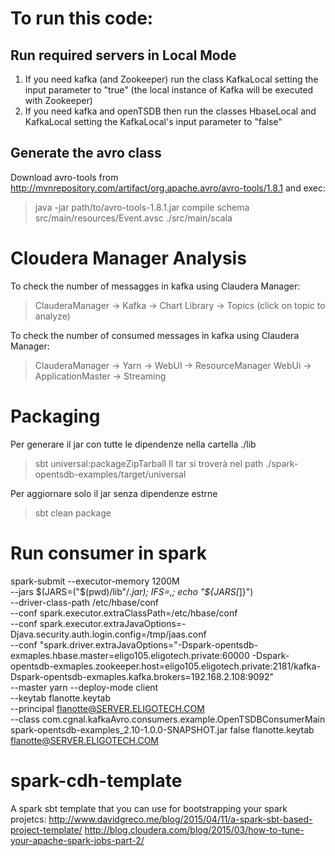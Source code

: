 # To run this code:

## Run required servers in Local Mode
1. If you need kafka (and Zookeeper) run the class KafkaLocal setting the input parameter to "true" (the local instance of Kafka will be executed with Zookeeper)
2. If you need kafka and openTSDB then run the classes HbaseLocal and KafkaLocal setting the KafkaLocal's input parameter to "false" 

<!---
## Run with Dockers
## HBASE
As written in this (page) [docker pull everpeace/hbase-standalone], run
> docker pull everpeace/hbase-standalone
> docker run -d -p 2181:2181 -p 60000:60000 -p 60010:60010 -p 60020:60020 -p 60030:60030 everpeace/hbase-standalone

--->
## Generate the avro class
Download avro-tools from http://mvnrepository.com/artifact/org.apache.avro/avro-tools/1.8.1 and exec: 

> java -jar path/to/avro-tools-1.8.1.jar compile schema src/main/resources/Event.avsc ./src/main/scala


# Cloudera Manager Analysis
To check the number of messagges in kafka using Claudera Manager:

> ClauderaManager -> Kafka -> Chart Library -> Topics (click on topic to analyze)

To check the number of consumed messages in kafka using Claudera Manager:

> ClauderaManager -> Yarn -> WebUI -> ResourceManager WebUi -> ApplicationMaster -> Streaming


# Packaging 
Per generare il jar con tutte le dipendenze nella cartella ./lib
> sbt universal:packageZipTarball
Il tar si troverà nel path ./spark-opentsdb-examples/target/universal

Per aggiornare solo il jar senza dipendenze estrne
> sbt clean package


# Run consumer in spark

  spark-submit --executor-memory 1200M \
  --jars $(JARS=("$(pwd)/lib"/*.jar); IFS=,; echo "${JARS[*]}") \
  --driver-class-path /etc/hbase/conf \
  --conf spark.executor.extraClassPath=/etc/hbase/conf \
  --conf spark.executor.extraJavaOptions=-Djava.security.auth.login.config=/tmp/jaas.conf \
  --conf "spark.driver.extraJavaOptions="-Dspark-opentsdb-exmaples.hbase.master=eligo105.eligotech.private:60000 -Dspark-opentsdb-exmaples.zookeeper.host=eligo105.eligotech.private:2181/kafka-Dspark-opentsdb-exmaples.kafka.brokers=192.168.2.108:9092" \
  --master yarn --deploy-mode client \
  --keytab flanotte.keytab \
  --principal flanotte@SERVER.ELIGOTECH.COM \
  --class com.cgnal.kafkaAvro.consumers.example.OpenTSDBConsumerMain spark-opentsdb-examples_2.10-1.0.0-SNAPSHOT.jar  false flanotte.keytab flanotte@SERVER.ELIGOTECH.COM

# spark-cdh-template
A spark sbt template that you can use for bootstrapping your spark projetcs: http://www.davidgreco.me/blog/2015/04/11/a-spark-sbt-based-project-template/
http://blog.cloudera.com/blog/2015/03/how-to-tune-your-apache-spark-jobs-part-2/

